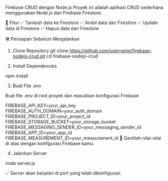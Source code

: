 Firebase CRUD dengan Node.js
Proyek ini adalah aplikasi CRUD sederhana menggunakan Node.js dan Firebase Firestore.

🚀 Fitur
✅ Tambah data ke Firestore
✅ Ambil data dari Firestore
✅ Update data di Firestore
✅ Hapus data dari Firestore

🛠 Persiapan Sebelum Menjalankan
1. Clone Repository
git clone https://github.com/username/firebase-nodejs-crud.git
cd firebase-nodejs-crud

2. Install Dependencies

npm install

3. Buat File .env

Buat file .env di root proyek dan masukkan konfigurasi Firebase

FIREBASE_API_KEY=your_api_key
FIREBASE_AUTH_DOMAIN=your_auth_domain
FIREBASE_PROJECT_ID=your_project_id
FIREBASE_STORAGE_BUCKET=your_storage_bucket
FIREBASE_MESSAGING_SENDER_ID=your_messaging_sender_id
FIREBASE_APP_ID=your_app_id
FIREBASE_MEASUREMENT_ID=your_measurement_id
🔹 Gantilah nilai-nilai di atas dengan konfigurasi Firebase kamu.

4. Jalankan Server

node server.js

✅ Server akan berjalan di port yang telah dikonfigurasi.